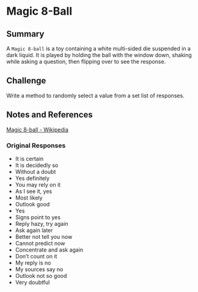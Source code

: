 # Magic 8-Ball

## Summary

A `Magic 8-ball` is a toy containing a white multi-sided die suspended in a dark liquid.
It is played by holding the ball with the window down, shaking while asking a question,
then flipping over to see the response.

## Challenge

Write a method to randomly select a value from a set list of responses.

## Notes and References

[Magic 8-ball - Wikipedia](https://en.wikipedia.org/wiki/Magic_8_Ball)

### Original Responses 

* It is certain
* It is decidedly so
* Without a doubt
* Yes definitely
* You may rely on it
* As I see it, yes
* Most likely
* Outlook good
* Yes
* Signs point to yes
* Reply hazy, try again
* Ask again later
* Better not tell you now
* Cannot predict now
* Concentrate and ask again
* Don’t count on it
* My reply is no
* My sources say no
* Outlook not so good
* Very doubtful

